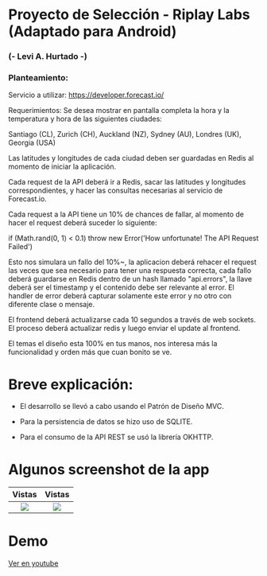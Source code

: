 # Proyecto de Selección - Riplay Labs (Adaptado para Android)
### (- Levi A. Hurtado -)


### Planteamiento:

Servicio a utilizar:
https://developer.forecast.io/

Requerimientos:
Se desea mostrar en pantalla completa la hora y la temperatura y hora de las siguientes ciudades:

Santiago (CL), Zurich (CH), Auckland (NZ), Sydney (AU), Londres (UK), Georgia (USA)

Las latitudes y longitudes de cada ciudad deben ser guardadas en Redis al momento de iniciar la aplicación.

Cada request de la API deberá ir a Redis, sacar las latitudes y longitudes correspondientes, y hacer las consultas necesarias al servicio de Forecast.io.

Cada request a la API tiene un 10% de chances de fallar, al momento de hacer el request deberá suceder lo siguiente:

if (Math.rand(0, 1) < 0.1) throw new Error('How unfortunate! The API Request Failed')

Esto nos simulara un fallo del 10%~, la aplicacion deberá rehacer el request las veces que sea necesario para tener una respuesta correcta, cada fallo deberá guardarse en Redis dentro de un hash llamado "api.errors", la llave deberá ser el timestamp y el contenido debe ser relevante al error. El handler de error deberá capturar solamente este error y no otro con diferente clase o mensaje.

El frontend deberá actualizarse cada 10 segundos a través de web sockets. El proceso deberá actualizar redis y luego enviar el update al frontend.

El temas el diseño esta 100% en tus manos, nos interesa más la funcionalidad y orden más que cuan bonito se ve. 

# Breve explicación:

+ El desarrollo se llevó a cabo usando el Patrón de Diseño MVC.

+ Para la persistencia de datos se hizo uso de SQLITE.

+ Para el consumo de la API REST se usó la librería OKHTTP.


# Algunos screenshot de la app
 Vistas                    |  Vistas
:-------------------------:|:-------------------------:
![](https://downstagram.com/images/screenshot_1.png)  |  ![](https://downstagram.com/images/screenshot_2.png)

# Demo
[Ver en youtube](https://www.youtube.com/watch?v=Fg1KSrhcOvk)
